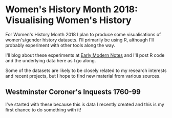 # Women's History Month 2018: Visualising Women's History

For Women's History Month 2018 I plan to produce some visualisations of women's/gender history datasets. I'll primarily be using R, although I'll probably experiment with other tools along the way. 

I'll blog about these experiments at [Early Modern Notes](https://earlymodernnotes.wordpress.com) and I'll post R code and the underlying data here as I go along.

Some of the datasets are likely to be closely related to my research interests and recent projects, but I hope to find new material from various sources.

Westminster Coroner's Inquests 1760-99
----------------

I've started with these because this is data I recently created and this is my first chance to do something with it!

